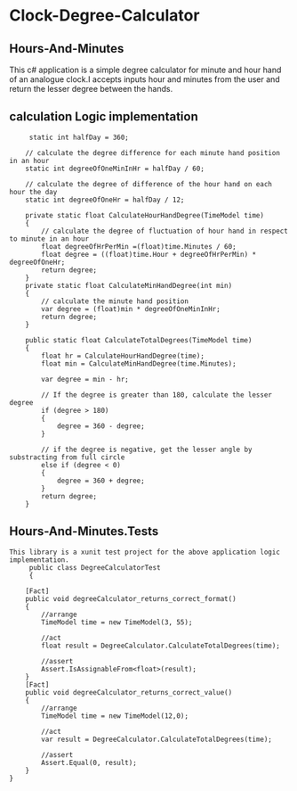 # Clock-Degree-Calculator
## Hours-And-Minutes
   This c# application is a simple degree calculator for minute and hour hand of an analogue clock.I accepts inputs hour and minutes from the user
   and return the lesser degree between the hands.

## calculation Logic implementation

         static int halfDay = 360;

        // calculate the degree difference for each minute hand position in an hour
        static int degreeOfOneMinInHr = halfDay / 60;

        // calculate the degree of difference of the hour hand on each hour the day
        static int degreeOfOneHr = halfDay / 12;

        private static float CalculateHourHandDegree(TimeModel time)
        {
            // calculate the degree of fluctuation of hour hand in respect to minute in an hour
            float degreeOfHrPerMin =(float)time.Minutes / 60;
            float degree = ((float)time.Hour + degreeOfHrPerMin) * degreeOfOneHr;
            return degree;
        }
        private static float CalculateMinHandDegree(int min)
        {
            // calculate the minute hand position
            var degree = (float)min * degreeOfOneMinInHr;
            return degree;
        }

        public static float CalculateTotalDegrees(TimeModel time)
        {
            float hr = CalculateHourHandDegree(time);
            float min = CalculateMinHandDegree(time.Minutes);

            var degree = min - hr;

            // If the degree is greater than 180, calculate the lesser degree
            if (degree > 180)
            {
                degree = 360 - degree;
            }

            // if the degree is negative, get the lesser angle by substracting from full circle
            else if (degree < 0)
            {
                degree = 360 + degree;
            }
            return degree;
        }
 ## Hours-And-Minutes.Tests
    This library is a xunit test project for the above application logic implementation. 
         public class DegreeCalculatorTest
         {
       
        [Fact]
        public void degreeCalculator_returns_correct_format()
        {
            //arrange
            TimeModel time = new TimeModel(3, 55);

            //act
            float result = DegreeCalculator.CalculateTotalDegrees(time);

            //assert
            Assert.IsAssignableFrom<float>(result);
        }
        [Fact]
        public void degreeCalculator_returns_correct_value()
        {
            //arrange
            TimeModel time = new TimeModel(12,0);

            //act
            var result = DegreeCalculator.CalculateTotalDegrees(time);

            //assert
            Assert.Equal(0, result);
        }
    }   
  
